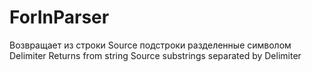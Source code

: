 # ForInParser
Возвращает из строки Source подстроки разделенные символом Delimiter    Returns from string Source substrings separated by Delimiter
